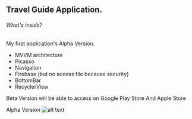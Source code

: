 ## Travel Guide Application.
###### What's inside?
My first application's Alpha Version.
- MVVM architecture
- Picasso
- Navigation
- Firebase (but no access file because security)
- BottomBar
- RecyclerView

Beta Version will be able to access on Google Play Store And Apple Store

Alpha Version
![alt text](https://github.com/CihanEksiogluBloo/TuristUygulamasi/blob/main/örnek.jpg?raw=true)
